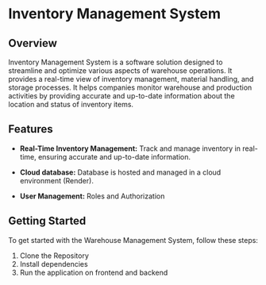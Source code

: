 # Inventory Management System

## Overview

Inventory Management System is a software solution designed to streamline and optimize various aspects of warehouse operations. It provides a real-time view of inventory management, material handling, and storage processes.
It helps companies monitor warehouse and production activities by providing accurate and up-to-date information about the location and status of inventory items. 

## Features

- **Real-Time Inventory Management:** Track and manage inventory in real-time, ensuring accurate and up-to-date information.

- **Cloud database:** Database is hosted and managed in a cloud environment (Render).

- **User Management:** Roles and Authorization

## Getting Started

To get started with the Warehouse Management System, follow these steps:

1. Clone the Repository
2. Install dependencies
3. Run the application on frontend and backend
  
